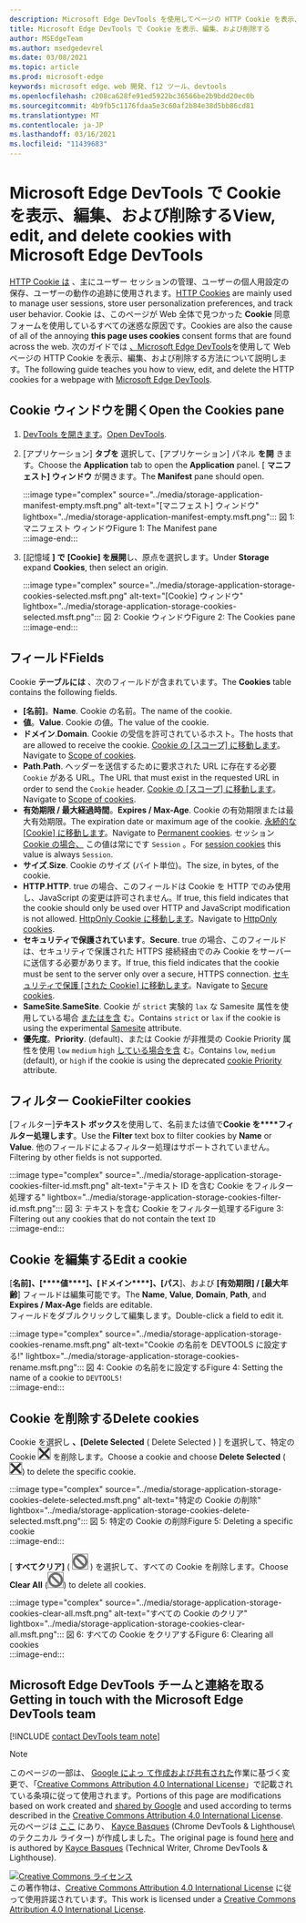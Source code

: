 ```yaml
---
description: Microsoft Edge DevTools を使用してページの HTTP Cookie を表示、編集、および削除する方法について説明します。
title: Microsoft Edge DevTools で Cookie を表示、編集、および削除する
author: MSEdgeTeam
ms.author: msedgedevrel
ms.date: 03/08/2021
ms.topic: article
ms.prod: microsoft-edge
keywords: microsoft edge、web 開発、f12 ツール、devtools
ms.openlocfilehash: c208ca628fe91ed5922bc36566be2b9bdd20ec0b
ms.sourcegitcommit: 4b9fb5c1176fdaa5e3c60af2b84e38d5bb86cd81
ms.translationtype: MT
ms.contentlocale: ja-JP
ms.lasthandoff: 03/16/2021
ms.locfileid: "11439683"
---
```

<!-- Copyright Kayce Basques 

   Licensed under the Apache License, Version 2.0 (the "License");
   you may not use this file except in compliance with the License.
   You may obtain a copy of the License at

       https://www.apache.org/licenses/LICENSE-2.0

   Unless required by applicable law or agreed to in writing, software
   distributed under the License is distributed on an "AS IS" BASIS,
   WITHOUT WARRANTIES OR CONDITIONS OF ANY KIND, either express or implied.
   See the License for the specific language governing permissions and
   limitations under the License.  -->

# <a name="view-edit-and-delete-cookies-with-microsoft-edge-devtools"></a><span data-ttu-id="50f1d-104">Microsoft Edge DevTools で Cookie を表示、編集、および削除する</span><span class="sxs-lookup"><span data-stu-id="50f1d-104">View, edit, and delete cookies with Microsoft Edge DevTools</span></span>  

<span data-ttu-id="50f1d-105">[HTTP Cookie は][MDNHTTPCookies] 、主にユーザー セッションの管理、ユーザーの個人用設定の保存、ユーザーの動作の追跡に使用されます。</span><span class="sxs-lookup"><span data-stu-id="50f1d-105">[HTTP Cookies][MDNHTTPCookies] are mainly used to manage user sessions, store user personalization preferences, and track user behavior.</span></span>  <span data-ttu-id="50f1d-106">Cookie は、このページが Web 全体で見つかった **Cookie** 同意フォームを使用しているすべての迷惑な原因です。</span><span class="sxs-lookup"><span data-stu-id="50f1d-106">Cookies are also the cause of all of the annoying **this page uses cookies** consent forms that are found across the web.</span></span>  <span data-ttu-id="50f1d-107">次のガイドでは [、Microsoft Edge DevTools][MicrosoftEdgeDevTools]を使用して Web ページの HTTP Cookie を表示、編集、および削除する方法について説明します。</span><span class="sxs-lookup"><span data-stu-id="50f1d-107">The following guide teaches you how to view, edit, and delete the HTTP cookies for a webpage with [Microsoft Edge DevTools][MicrosoftEdgeDevTools].</span></span>  

## <a name="open-the-cookies-pane"></a><span data-ttu-id="50f1d-108">Cookie ウィンドウを開く</span><span class="sxs-lookup"><span data-stu-id="50f1d-108">Open the Cookies pane</span></span>  

1.  <span data-ttu-id="50f1d-109">[DevTools を開きます][DevToolsOpen]。</span><span class="sxs-lookup"><span data-stu-id="50f1d-109">[Open DevTools][DevToolsOpen].</span></span>  
1.  <span data-ttu-id="50f1d-110">[アプリケーション] **タブを** 選択して、[アプリケーション] パネル **を開** きます。</span><span class="sxs-lookup"><span data-stu-id="50f1d-110">Choose the **Application** tab to open the **Application** panel.</span></span>  <span data-ttu-id="50f1d-111">[ **マニフェスト] ウィンドウ** が開きます。</span><span class="sxs-lookup"><span data-stu-id="50f1d-111">The **Manifest** pane should open.</span></span>  
    
    :::image type="complex" source="../media/storage-application-manifest-empty.msft.png" alt-text="[マニフェスト] ウィンドウ" lightbox="../media/storage-application-manifest-empty.msft.png":::
       <span data-ttu-id="50f1d-113">図 1: マニフェスト ウィンドウ</span><span class="sxs-lookup"><span data-stu-id="50f1d-113">Figure 1:  The Manifest pane</span></span>  
    :::image-end:::  

1.  <span data-ttu-id="50f1d-114">[記憶域 **] で** **[Cookie] を展開**し、原点を選択します。</span><span class="sxs-lookup"><span data-stu-id="50f1d-114">Under **Storage** expand **Cookies**, then select an origin.</span></span>  
    
    :::image type="complex" source="../media/storage-application-storage-cookies-selected.msft.png" alt-text="[Cookie] ウィンドウ" lightbox="../media/storage-application-storage-cookies-selected.msft.png":::
       <span data-ttu-id="50f1d-116">図 2: Cookie ウィンドウ</span><span class="sxs-lookup"><span data-stu-id="50f1d-116">Figure 2:  The Cookies pane</span></span>  
    :::image-end:::  

## <a name="fields"></a><span data-ttu-id="50f1d-117">フィールド</span><span class="sxs-lookup"><span data-stu-id="50f1d-117">Fields</span></span>  

<span data-ttu-id="50f1d-118">Cookie **テーブルには** 、次のフィールドが含まれています。</span><span class="sxs-lookup"><span data-stu-id="50f1d-118">The **Cookies** table contains the following fields.</span></span>  

*   <span data-ttu-id="50f1d-119">**[名前]**。</span><span class="sxs-lookup"><span data-stu-id="50f1d-119">**Name**.</span></span>  <span data-ttu-id="50f1d-120">Cookie の名前。</span><span class="sxs-lookup"><span data-stu-id="50f1d-120">The name of the cookie.</span></span>  
*   <span data-ttu-id="50f1d-121">**値**。</span><span class="sxs-lookup"><span data-stu-id="50f1d-121">**Value**.</span></span>  <span data-ttu-id="50f1d-122">Cookie の値。</span><span class="sxs-lookup"><span data-stu-id="50f1d-122">The value of the cookie.</span></span>  
*   <span data-ttu-id="50f1d-123">**ドメイン**.</span><span class="sxs-lookup"><span data-stu-id="50f1d-123">**Domain**.</span></span>  <span data-ttu-id="50f1d-124">Cookie の受信を許可されているホスト。</span><span class="sxs-lookup"><span data-stu-id="50f1d-124">The hosts that are allowed to receive the cookie.</span></span>  <span data-ttu-id="50f1d-125">[Cookie の [スコープ] に移動します][MDNHTTPCookiesScope]。</span><span class="sxs-lookup"><span data-stu-id="50f1d-125">Navigate to [Scope of cookies][MDNHTTPCookiesScope].</span></span>  
*   <span data-ttu-id="50f1d-126">**Path**.</span><span class="sxs-lookup"><span data-stu-id="50f1d-126">**Path**.</span></span>  <span data-ttu-id="50f1d-127">ヘッダーを送信するために要求された URL に存在する必要 `Cookie` がある URL。</span><span class="sxs-lookup"><span data-stu-id="50f1d-127">The URL that must exist in the requested URL in order to send the `Cookie` header.</span></span>  <span data-ttu-id="50f1d-128">[Cookie の [スコープ] に移動します][MDNHTTPCookiesScope]。</span><span class="sxs-lookup"><span data-stu-id="50f1d-128">Navigate to [Scope of cookies][MDNHTTPCookiesScope].</span></span>  
*   <span data-ttu-id="50f1d-129">**有効期限 / 最大経過時間**。</span><span class="sxs-lookup"><span data-stu-id="50f1d-129">**Expires / Max-Age**.</span></span>  <span data-ttu-id="50f1d-130">Cookie の有効期限または最大有効期限。</span><span class="sxs-lookup"><span data-stu-id="50f1d-130">The expiration date or maximum age of the cookie.</span></span>  <span data-ttu-id="50f1d-131">[永続的な [Cookie] に移動します][MDNHTTPCookiesPermanent]。</span><span class="sxs-lookup"><span data-stu-id="50f1d-131">Navigate to [Permanent cookies][MDNHTTPCookiesPermanent].</span></span>  <span data-ttu-id="50f1d-132">セッション [Cookie の場合、][MDNHTTPCookiesSession] この値は常にです `Session` 。</span><span class="sxs-lookup"><span data-stu-id="50f1d-132">For [session cookies][MDNHTTPCookiesSession] this value is always `Session`.</span></span>  
*   <span data-ttu-id="50f1d-133">**サイズ**.</span><span class="sxs-lookup"><span data-stu-id="50f1d-133">**Size**.</span></span>  <span data-ttu-id="50f1d-134">Cookie のサイズ (バイト単位)。</span><span class="sxs-lookup"><span data-stu-id="50f1d-134">The size, in bytes, of the cookie.</span></span>  
*   <span data-ttu-id="50f1d-135">**HTTP**.</span><span class="sxs-lookup"><span data-stu-id="50f1d-135">**HTTP**.</span></span>  <span data-ttu-id="50f1d-136">true の場合、このフィールドは Cookie を HTTP でのみ使用し、JavaScript の変更は許可されません。</span><span class="sxs-lookup"><span data-stu-id="50f1d-136">If true, this field indicates that the cookie should only be used over HTTP and JavaScript modification is not allowed.</span></span>  <span data-ttu-id="50f1d-137">[HttpOnly Cookie に移動します][MDNHTTPCookiesSecure]。</span><span class="sxs-lookup"><span data-stu-id="50f1d-137">Navigate to [HttpOnly cookies][MDNHTTPCookiesSecure].</span></span>  
*   <span data-ttu-id="50f1d-138">**セキュリティで保護されています**。</span><span class="sxs-lookup"><span data-stu-id="50f1d-138">**Secure**.</span></span>  <span data-ttu-id="50f1d-139">true の場合、このフィールドは、セキュリティで保護された HTTPS 接続経由でのみ Cookie をサーバーに送信する必要があります。</span><span class="sxs-lookup"><span data-stu-id="50f1d-139">If true, this field indicates that the cookie must be sent to the server only over a secure, HTTPS connection.</span></span>  <span data-ttu-id="50f1d-140">[セキュリティで保護 [された Cookie] に移動します][MDNHTTPCookiesSecure]。</span><span class="sxs-lookup"><span data-stu-id="50f1d-140">Navigate to [Secure cookies][MDNHTTPCookiesSecure].</span></span>  
*   <span data-ttu-id="50f1d-141">**SameSite**.</span><span class="sxs-lookup"><span data-stu-id="50f1d-141">**SameSite**.</span></span>  <span data-ttu-id="50f1d-142">Cookie が `strict` 実験的 `lax` な Samesite 属性を使用している場合 [またはを含][MDNHTTPCookiesSamesite] む。</span><span class="sxs-lookup"><span data-stu-id="50f1d-142">Contains `strict` or `lax` if the cookie is using the experimental [Samesite][MDNHTTPCookiesSamesite] attribute.</span></span>  
*   <span data-ttu-id="50f1d-143">**優先度**。</span><span class="sxs-lookup"><span data-stu-id="50f1d-143">**Priority**.</span></span>  <span data-ttu-id="50f1d-144">\(default\)、または Cookie が非推奨の Cookie Priority 属性を使用 `low` `medium` `high` [している場合を含][ChromiumIssue232693] む。</span><span class="sxs-lookup"><span data-stu-id="50f1d-144">Contains `low`, `medium` \(default\), or `high` if the cookie is using the deprecated [cookie Priority][ChromiumIssue232693] attribute.</span></span>

## <a name="filter-cookies"></a><span data-ttu-id="50f1d-145">フィルター Cookie</span><span class="sxs-lookup"><span data-stu-id="50f1d-145">Filter cookies</span></span>  

<span data-ttu-id="50f1d-146">[フィルター]**テキスト ボックス**を使用して、名前または値で**Cookie を\*\*\*\*フィルター処理します**。</span><span class="sxs-lookup"><span data-stu-id="50f1d-146">Use the **Filter** text box to filter cookies by **Name** or **Value**.</span></span>  <span data-ttu-id="50f1d-147">他のフィールドによるフィルター処理はサポートされていません。</span><span class="sxs-lookup"><span data-stu-id="50f1d-147">Filtering by other fields is not supported.</span></span>  

:::image type="complex" source="../media/storage-application-storage-cookies-filter-id.msft.png" alt-text="テキスト ID を含む Cookie をフィルター処理する" lightbox="../media/storage-application-storage-cookies-filter-id.msft.png":::
   <span data-ttu-id="50f1d-149">図 3: テキストを含む Cookie をフィルター処理する</span><span class="sxs-lookup"><span data-stu-id="50f1d-149">Figure 3:  Filtering out any cookies that do not contain the text</span></span> `ID`  
:::image-end:::  

## <a name="edit-a-cookie"></a><span data-ttu-id="50f1d-150">Cookie を編集する</span><span class="sxs-lookup"><span data-stu-id="50f1d-150">Edit a cookie</span></span>  

<span data-ttu-id="50f1d-151">[**名前]、[\*\*\*\*値\*\*\*\*]、[ドメイン\*\*\*\*]、[パス**]、および **[有効期限] / [最大年齢**] フィールドは編集可能です。</span><span class="sxs-lookup"><span data-stu-id="50f1d-151">The **Name**, **Value**, **Domain**, **Path**, and **Expires / Max-Age** fields are editable.</span></span>  
<span data-ttu-id="50f1d-152">フィールドをダブルクリックして編集します。</span><span class="sxs-lookup"><span data-stu-id="50f1d-152">Double-click a field to edit it.</span></span>  

:::image type="complex" source="../media/storage-application-storage-cookies-rename.msft.png" alt-text="Cookie の名前を DEVTOOLS に設定する!" lightbox="../media/storage-application-storage-cookies-rename.msft.png":::
   <span data-ttu-id="50f1d-154">図 4: Cookie の名前をに設定する</span><span class="sxs-lookup"><span data-stu-id="50f1d-154">Figure 4:  Setting the name of a cookie to</span></span> `DEVTOOLS!`  
:::image-end:::  

## <a name="delete-cookies"></a><span data-ttu-id="50f1d-155">Cookie を削除する</span><span class="sxs-lookup"><span data-stu-id="50f1d-155">Delete cookies</span></span>  

<span data-ttu-id="50f1d-156">Cookie を選択し **、[Delete Selected** \( Delete Selected \) ] を選択して、特定の Cookie ![ ](../media/delete-icon.msft.png) を削除します。</span><span class="sxs-lookup"><span data-stu-id="50f1d-156">Choose a cookie and choose **Delete Selected** \(![Delete Selected](../media/delete-icon.msft.png)\) to delete the specific cookie.</span></span>  

:::image type="complex" source="../media/storage-application-storage-cookies-delete-selected.msft.png" alt-text="特定の Cookie の削除" lightbox="../media/storage-application-storage-cookies-delete-selected.msft.png":::
   <span data-ttu-id="50f1d-158">図 5: 特定の Cookie の削除</span><span class="sxs-lookup"><span data-stu-id="50f1d-158">Figure 5:  Deleting a specific cookie</span></span>  
:::image-end:::  

<span data-ttu-id="50f1d-159">[ **すべてクリア]** \( ![ Clear All ](../media/clear-icon.msft.png) \) を選択して、すべての Cookie を削除します。</span><span class="sxs-lookup"><span data-stu-id="50f1d-159">Choose **Clear All** \(![Clear All](../media/clear-icon.msft.png)\) to delete all cookies.</span></span>  

:::image type="complex" source="../media/storage-application-storage-cookies-clear-all.msft.png" alt-text="すべての Cookie のクリア" lightbox="../media/storage-application-storage-cookies-clear-all.msft.png":::
   <span data-ttu-id="50f1d-161">図 6: すべての Cookie をクリアする</span><span class="sxs-lookup"><span data-stu-id="50f1d-161">Figure 6:  Clearing all cookies</span></span>  
:::image-end:::  

## <a name="getting-in-touch-with-the-microsoft-edge-devtools-team"></a><span data-ttu-id="50f1d-162">Microsoft Edge DevTools チームと連絡を取る</span><span class="sxs-lookup"><span data-stu-id="50f1d-162">Getting in touch with the Microsoft Edge DevTools team</span></span>  

[!INCLUDE [contact DevTools team note](../includes/contact-devtools-team-note.md)]  

<!-- links -->  

[MicrosoftEdgeDevTools]: /microsoft-edge/devtools-guide-chromium "Microsoft Edge (クロム) 開発者ツール"  
[DevToolsOpen]: /microsoft-edge/devtools-guide-chromium/open "Microsoft Edge DevTools を開く"  

[ChromiumIssue232693]: https://bugs.chromium.org/p/chromium/issues/detail?id=232693 "クロムの問題 232693: Cookie の優先度フィールドの実装|クロム バグ"  

[MDNHTTPCookies]: https://developer.mozilla.org/docs/Web/HTTP/Cookies "HTTP cookie |MDN"  
[MDNHTTPCookiesPermanent]: https://developer.mozilla.org/docs/Web/HTTP/Cookies#Permanent_cookies "HTTP Cookie - 永続的な cookie |MDN"  
[MDNHTTPCookiesSamesite]: https://developer.mozilla.org/docs/Web/HTTP/Cookies#SameSite_cookies "HTTP Cookie - SameSite cookie |MDN"  
[MDNHTTPCookiesScope]: https://developer.mozilla.org/docs/Web/HTTP/Cookies#Scope_of_cookies "HTTP cookie - Cookie の範囲と|MDN"  
[MDNHTTPCookiesSecure]: https://developer.mozilla.org/docs/Web/HTTP/Cookies#Secure_and_HttpOnly_cookies "HTTP Cookie - セキュリティで保護された HttpOnly |MDN"  
[MDNHTTPCookiesSession]: https://developer.mozilla.org/docs/Web/HTTP/Cookies#Session_cookies "HTTP Cookie - セッション cookie |MDN"  

> [!NOTE]
> <span data-ttu-id="50f1d-172">このページの一部は、 [Google によっ て作成および共有された][GoogleSitePolicies]作業に基づく変更で、「[Creative Commons Attribution 4.0 International License][CCA4IL]」で記載されている条項に従って使用されます。</span><span class="sxs-lookup"><span data-stu-id="50f1d-172">Portions of this page are modifications based on work created and [shared by Google][GoogleSitePolicies] and used according to terms described in the [Creative Commons Attribution 4.0 International License][CCA4IL].</span></span>  
> <span data-ttu-id="50f1d-173">元のページは [ここ](https://developers.google.com/web/tools/chrome-devtools/storage/cookies) にあり、 [Kayce Basques][KayceBasques] \(Chrome DevTools \& Lighthouse\ のテクニカル ライター) が作成しました。</span><span class="sxs-lookup"><span data-stu-id="50f1d-173">The original page is found [here](https://developers.google.com/web/tools/chrome-devtools/storage/cookies) and is authored by [Kayce Basques][KayceBasques] \(Technical Writer, Chrome DevTools \& Lighthouse\).</span></span>  

[![Creative Commons ライセンス][CCby4Image]][CCA4IL]  
<span data-ttu-id="50f1d-175">この著作物は、[Creative Commons Attribution 4.0 International License][CCA4IL] に従って使用許諾されています。</span><span class="sxs-lookup"><span data-stu-id="50f1d-175">This work is licensed under a [Creative Commons Attribution 4.0 International License][CCA4IL].</span></span>  

[CCA4IL]: https://creativecommons.org/licenses/by/4.0  
[CCby4Image]: https://i.creativecommons.org/l/by/4.0/88x31.png  
[GoogleSitePolicies]: https://developers.google.com/terms/site-policies  
[KayceBasques]: https://developers.google.com/web/resources/contributors/kaycebasques  

